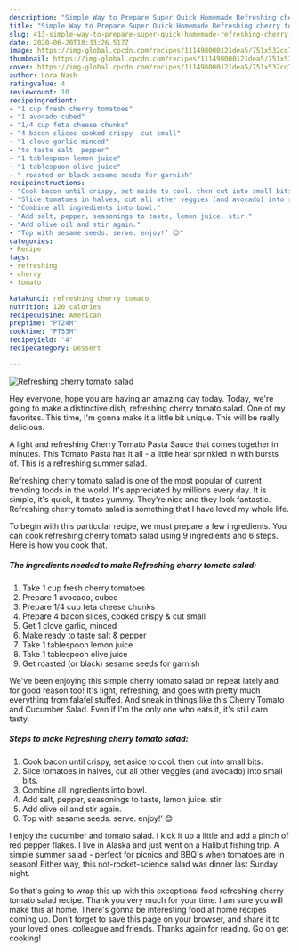 ```yaml
---
description: "Simple Way to Prepare Super Quick Homemade Refreshing cherry tomato salad"
title: "Simple Way to Prepare Super Quick Homemade Refreshing cherry tomato salad"
slug: 413-simple-way-to-prepare-super-quick-homemade-refreshing-cherry-tomato-salad
date: 2020-06-20T18:33:26.517Z
image: https://img-global.cpcdn.com/recipes/111498000121dea5/751x532cq70/refreshing-cherry-tomato-salad-recipe-main-photo.jpg
thumbnail: https://img-global.cpcdn.com/recipes/111498000121dea5/751x532cq70/refreshing-cherry-tomato-salad-recipe-main-photo.jpg
cover: https://img-global.cpcdn.com/recipes/111498000121dea5/751x532cq70/refreshing-cherry-tomato-salad-recipe-main-photo.jpg
author: Lora Nash
ratingvalue: 4
reviewcount: 10
recipeingredient:
- "1 cup fresh cherry tomatoes"
- "1 avocado cubed"
- "1/4 cup feta cheese chunks"
- "4 bacon slices cooked crispy  cut small"
- "1 clove garlic minced"
- "to taste salt  pepper"
- "1 tablespoon lemon juice"
- "1 tablespoon olive juice"
- " roasted or black sesame seeds for garnish"
recipeinstructions:
- "Cook bacon until crispy, set aside to cool. then cut into small bits."
- "Slice tomatoes in halves, cut all other veggies (and avocado) into small bits."
- "Combine all ingredients into bowl."
- "Add salt, pepper, seasonings to taste, lemon juice. stir."
- "Add olive oil and stir again."
- "Top with sesame seeds. serve. enjoy!’ 😊"
categories:
- Recipe
tags:
- refreshing
- cherry
- tomato

katakunci: refreshing cherry tomato 
nutrition: 120 calories
recipecuisine: American
preptime: "PT24M"
cooktime: "PT53M"
recipeyield: "4"
recipecategory: Dessert

---
```



![Refreshing cherry tomato salad](https://img-global.cpcdn.com/recipes/111498000121dea5/751x532cq70/refreshing-cherry-tomato-salad-recipe-main-photo.jpg)

Hey everyone, hope you are having an amazing day today. Today, we're going to make a distinctive dish, refreshing cherry tomato salad. One of my favorites. This time, I'm gonna make it a little bit unique. This will be really delicious.

A light and refreshing Cherry Tomato Pasta Sauce that comes together in minutes. This Tomato Pasta has it all - a little heat sprinkled in with bursts of. This is a refreshing summer salad.

Refreshing cherry tomato salad is one of the most popular of current trending foods in the world. It's appreciated by millions every day. It is simple, it's quick, it tastes yummy. They're nice and they look fantastic. Refreshing cherry tomato salad is something that I have loved my whole life.


To begin with this particular recipe, we must prepare a few ingredients. You can cook refreshing cherry tomato salad using 9 ingredients and 6 steps. Here is how you cook that.

<!--inarticleads1-->

##### The ingredients needed to make Refreshing cherry tomato salad:

1. Take 1 cup fresh cherry tomatoes
1. Prepare 1 avocado, cubed
1. Prepare 1/4 cup feta cheese chunks
1. Prepare 4 bacon slices, cooked crispy &amp; cut small
1. Get 1 clove garlic, minced
1. Make ready to taste salt &amp; pepper
1. Take 1 tablespoon lemon juice
1. Take 1 tablespoon olive juice
1. Get  roasted (or black) sesame seeds for garnish


We&#39;ve been enjoying this simple cherry tomato salad on repeat lately and for good reason too! It&#39;s light, refreshing, and goes with pretty much everything from falafel stuffed. And sneak in things like this Cherry Tomato and Cucumber Salad. Even if I&#39;m the only one who eats it, it&#39;s still darn tasty. 

<!--inarticleads2-->

##### Steps to make Refreshing cherry tomato salad:

1. Cook bacon until crispy, set aside to cool. then cut into small bits.
1. Slice tomatoes in halves, cut all other veggies (and avocado) into small bits.
1. Combine all ingredients into bowl.
1. Add salt, pepper, seasonings to taste, lemon juice. stir.
1. Add olive oil and stir again.
1. Top with sesame seeds. serve. enjoy!’ 😊


I enjoy the cucumber and tomato salad. I kick it up a little and add a pinch of red pepper flakes. I live in Alaska and just went on a Halibut fishing trip. A simple summer salad - perfect for picnics and BBQ&#39;s when tomatoes are in season! Either way, this not-rocket-science salad was dinner last Sunday night. 

So that's going to wrap this up with this exceptional food refreshing cherry tomato salad recipe. Thank you very much for your time. I am sure you will make this at home. There's gonna be interesting food at home recipes coming up. Don't forget to save this page on your browser, and share it to your loved ones, colleague and friends. Thanks again for reading. Go on get cooking!
